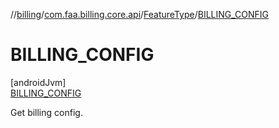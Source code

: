 //[billing](../../../../index.md)/[com.faa.billing.core.api](../../index.md)/[FeatureType](../index.md)/[BILLING_CONFIG](index.md)

# BILLING_CONFIG

[androidJvm]\
[BILLING_CONFIG](index.md)

Get billing config.
